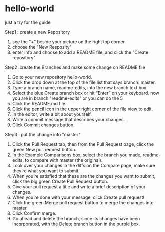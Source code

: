 # hello-world
just a try for the guide

Step1 : create a new Repository

1. see the "+" beside your picture on the right top corner
2. choose the "New Resposity"
3. enter info and choose to add a README file, and click the "Create repository"


Step2 :create the Branches and make some change on README file

1. Go to your new repository hello-world.
2. Click the drop down at the top of the file list that says branch: master.
3. Type a branch name, readme-edits, into the new branch text box.
4. Select the blue Create branch box or hit “Enter” on your keyboard.
now you are in branch "readme-edits" or you can do the 5 
5. Click the README.md file.
6. Click the  pencil icon in the upper right corner of the file view to edit.
7. In the editor, write a bit about yourself.
8. Write a commit message that describes your changes.
9. Click Commit changes button.

Step3 : put the change into "master"

1. Click the  Pull Request tab, then from the Pull Request page, click the green New pull request button.
2. In the Example Comparisons box, select the branch you made, readme-edits, to compare with master (the original).
3. Look over your changes in the diffs on the Compare page, make sure they’re what you want to submit.
4. When you’re satisfied that these are the changes you want to submit, click the big green Create Pull Request button.
5. Give your pull request a title and write a brief description of your changes.
6. When you’re done with your message, click Create pull request!
7. Click the green Merge pull request button to merge the changes into master.
8. Click Confirm merge.
9. Go ahead and delete the branch, since its changes have been incorporated, with the Delete branch button in the purple box.
